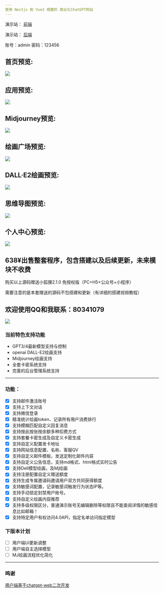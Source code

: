 ```yaml
---
使用 Nestjs 和 Vue3 搭建的 商业化ChatGPT网站
---
```


演示站： [前端](https://ai.jiangly.com)

演示站： [后端](https://ai-admin.jiangly.com)

账号：admin 密码：123456


首页预览:
---
![](https://s1.ax1x.com/2023/07/03/pCr1zTK.png)

应用预览:
---
![](https://s1.ax1x.com/2023/07/03/pCr39YD.png)

Midjourney预览:
---
![](https://s1.ax1x.com/2023/07/03/pCr3pFO.png)

绘画广场预览:
---
![](https://s1.ax1x.com/2023/07/03/pCr3Fld.png)

DALL·E2绘画预览:
---
![](https://s1.ax1x.com/2023/07/03/pCr1xw6.png)

思维导图预览:
---
![](https://s1.ax1x.com/2023/07/03/pCr3Cfe.png)

个人中心预览:
---
![](https://s1.ax1x.com/2023/07/03/pCr3iSH.png)

638¥出售整套程序，包含搭建以及后续更新，未来模块不收费
---
购买以上源码赠送小狐狸2.1.0 免授权版（PC+H5+公众号+小程序）

需要注意的是本套赠送的源码不包搭建和更新（有详细的搭建视频教程）

欢迎使用QQ和我联系：80341079
---
![](https://i.postimg.cc/65gpfxPq/QQ-20230708145247.jpg)

### 当前特色支持功能
- GPT3/4最新模型支持与控制
- openai DALL-E2绘画支持
- Midjourney绘画支持
- 全套卡密系统支持
- 完善的后台管理系统支持
---
### 功能：
- [x] 支持邮件激活账号
- [x] 支持上下文对话
- [x] 支持微信登录
- [x] 精准统计绘画token、记录所有用户消费排行
- [x] 支持模糊匹配自定义回复消息
- [x] 支持按此按张按余额多种扣费方式
- [x] 支持套餐卡密生成及自定义卡密生成
- [x] 支持自定义配置发卡地址
- [x] 支持网站信息配置、名称、客服QV
- [x] 支持自定义邮件模板，发送定制化邮件内容
- [x] 支持自定义公告信息，支持md格式、html格式实时公告
- [x] 支持Dell模型绘画，及Mj绘画
- [x] 支持注册配置自定义赠送额度
- [x] 支持生成专属邀请码邀请用户双方共同获得额度
- [x] 支持敏感词配置，记录敏感词触发行为状态IP等。
- [x] 支持手动锁定封禁用户账号。
- [x] 支持自定义绘画内容推荐
- [x] 支持多级权限区分，普通演示账号无编辑删除等权限且不能查阅详情的敏感信息比如邮箱！
- [x] 支持特定用户有权访问4.0API，指定名单访问指定模型

### 下版本计划
- [ ] 用户端Ui更新调整
- [ ] 用户端自主选择模型
- [ ] MJ绘画流程优化简化
---

### 鸣谢
[用户端基于chatgpt-web二次开发](https://github.com/Chanzhaoyu/chatgpt-web)

